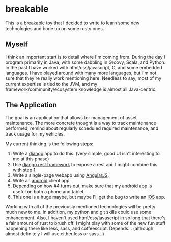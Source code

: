 breakable
=========

This is a [breakable toy] that I decided to write to learn some new technologies and bone up on some rusty ones.

 [breakable toy]: http://redsquirrel.com/dave/work/a2j/patterns/BreakableToys.html

Myself
------

I think an important start is to detail where I'm coming from. During the day I program primarily in Java, 
with some dabbling in Groovy, Scala, and Python. In the past I have worked with html/css/javascript, C, 
and some embedded languages. I have played around with many more languages, but I'm not sure that they're 
really work mentioning here. Needless to say, most of my current expertise is tied to the JVM, and my
framework/community/ecosystem knowledge is almost all Java-centric. 

The Application
---------------

The goal is an application that allows for management of asset maintenance. The more concrete thought is a way
to track maintenance performed, remind about regularly scheduled required maintenance, and track usage for 
my vehicles.

My current thinking is the following steps:
 1. Write a [django] app to do this. (very simple, good UI isn't interesting to me at this phase)
 2. Use [django rest framework] to expose a rest api.  I might combine this with step 1.
 3. Write a single-page webapp using [AngularJS].
 4. Write an [android] client app.
 5. Depending on how #4 turns out, make sure that my android app is useful on both a phone and tablet.
 6. This one is a huge maybe, but maybe I'll get the bug to write an [iOS] app.

 [django]: https://www.djangoproject.com/
 [django rest framework]: http://django-rest-framework.org/
 [AngularJS]: http://angularjs.org/
 [android]: http://developer.android.com/guide/
 [iOS]: https://developer.apple.com/ios/

Working with all of the previously mentioned technologies will be pretty much new to me.  In addition, 
my python and git skills could use some enhancement. Also, I haven't used html/css/javascript in so long
that there's a fair amount of rust to brush off.  I might play with some of the new fun stuff happening
there like less, sass, and coffeescript.  Depends...  (although almost definitely I will use either less 
or sass...)


